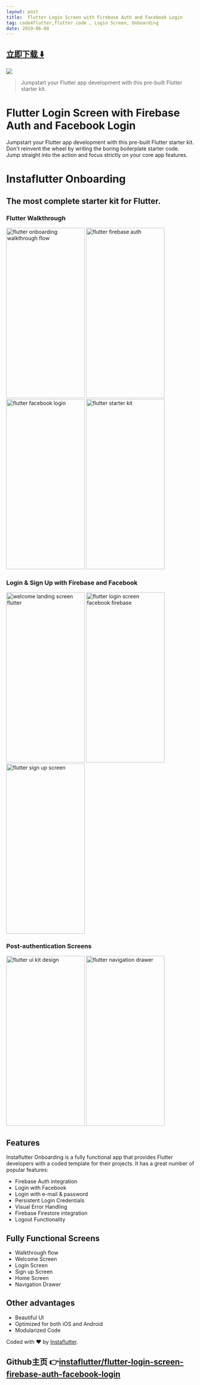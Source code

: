 ```yaml
---
layout: post
title:  Flutter Login Screen with Firebase Auth and Facebook Login
tag: code4flutter,flutter code , Login Screen, Onboarding
date: 2019-06-08
---
```


 


## [立即下载 ️⬇️ ](https://codeload.github.com/instaflutter/flutter-login-screen-firebase-auth-facebook-login/zip/master) 


 
![](https://flutterawesome.com/content/images/2019/01/Instaflutter-Onboarding.jpg)
 
>
> Jumpstart your Flutter app development with this pre-built Flutter starter kit.
>

 
# Flutter Login Screen with Firebase Auth and Facebook Login

Jumpstart your Flutter app development with this pre-built Flutter starter kit. Don't reinvent the wheel by writing the boring boilerplate starter code. Jump straight into the action and focus strictly on your core app features.

# Instaflutter Onboarding

## The most complete starter kit for Flutter.

### Flutter Walkthrough

<a href="https://www.instaflutter.com/"><img src="https://www.instaflutter.com/wp-content/uploads/2019/01/IMG_0564-473x1024.png" alt="flutter onboarding walkthrough flow" width="210" height="456" /></a>
<a href="https://www.instaflutter.com/"><img src="https://www.instaflutter.com/wp-content/uploads/2019/01/IMG_0565-473x1024.png" alt="flutter firebase auth" width="210" height="456" /></a>
<a href="https://www.instaflutter.com/"><img src="https://www.instaflutter.com/wp-content/uploads/2019/01/IMG_0566-473x1024.png" alt="flutter facebook login" width="210" height="456"/></a>
<a href="https://www.instaflutter.com/"><img src="https://www.instaflutter.com/wp-content/uploads/2019/01/IMG_0567-473x1024.png" alt="flutter starter kit" width="210" height="456"/></a>

### Login & Sign Up with Firebase and Facebook

<a href="https://www.instaflutter.com/"><img src="https://www.instaflutter.com/wp-content/uploads/2019/01/IMG_0563-473x1024.png" alt="welcome landing screen flutter" width="210" height="456"/></a>
<a href="https://www.instaflutter.com/"><img src="https://www.instaflutter.com/wp-content/uploads/2019/01/IMG_0569-473x1024.png" alt="flutter login screen facebook firebase" width="210" height="456" /></a>
<a href="https://www.instaflutter.com/"><img src="https://www.instaflutter.com/wp-content/uploads/2019/01/IMG_0568-473x1024.png" alt="flutter sign up screen" width="210" height="456"/></a>

### Post-authentication Screens
<a href="https://www.instaflutter.com/"><img src="https://www.instaflutter.com/wp-content/uploads/2019/01/IMG_0571-473x1024.png" alt="flutter ui kit design" width="210" height="456" /></a>
<a href="https://www.instaflutter.com/"><img src="https://www.instaflutter.com/wp-content/uploads/2019/01/IMG_0570-473x1024.png" alt="flutter navigation drawer" width="210" height="456"/></a>

## Features

Instaflutter Onboarding is a fully functional app that provides Flutter developers with a coded template for their projects. It has a great number of popular features:

* Firebase Auth integration
* Login with Facebook
* Login with e-mail & password
* Persistent Login Credentials
* Visual Error Handling
* Firebase Firestore integration
* Logout Functionality

## Fully Functional Screens

* Walkthrough flow
* Welcome Screen
* Login Screen
* Sign up Screen
* Home Screen
* Navigation Drawer

## Other advantages

* Beautiful UI
* Optimized for both iOS and Android
* Modularized Code

Coded with ❤️ by <a href="https://www.instaflutter.com">Instaflutter</a>.
## Github主页 👉[instaflutter/flutter-login-screen-firebase-auth-facebook-login](http://github.com/instaflutter/flutter-login-screen-firebase-auth-facebook-login)